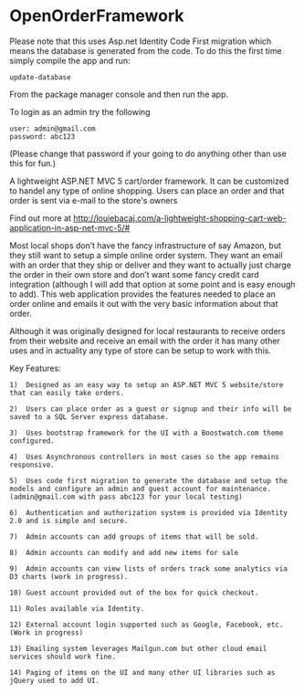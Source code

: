 OpenOrderFramework
==================

Please note that this uses Asp.net Identity Code First migration which means the database is generated from the code. To do this the first time simply compile the app and run: 

    update-database
    
From the package manager console and then run the app. 

To login as an admin try the following

    user: admin@gmail.com
    password: abc123
    
(Please change that password if your going to do anything other than use this for fun.)


A lightweight ASP.NET MVC 5 cart/order framework. It can be customized to handel any type of online shopping. Users can place an order and that order is sent via e-mail to the store's owners

Find out more at http://louiebacaj.com/a-lightweight-shopping-cart-web-application-in-asp-net-mvc-5/#

Most local shops don’t have the fancy infrastructure of say Amazon, but they still want to setup a simple online order system. They want an email with an order that they ship or deliver and they want to actually just charge the order in their own store and don’t want some fancy credit card integration (although I will add that option at some point and is easy enough to add). This web application provides the features needed to place an order online and emails it out with the very basic information about that order. 


Although it was originally designed for local restaurants to receive orders from their website and receive an email with the order it has many other uses and in actuality any type of store can be setup to work with this. 


Key Features:

    1)	Designed as an easy way to setup an ASP.NET MVC 5 website/store that can easily take orders. 
    
    2)	Users can place order as a guest or signup and their info will be saved to a SQL Server express database.
    
    3)	Uses bootstrap framework for the UI with a Boostwatch.com theme configured.
    
    4)	Uses Asynchronous controllers in most cases so the app remains responsive.
    
    5)	Uses code first migration to generate the database and setup the models and configure an admin and guest account for maintenance. (admin@gmail.com with pass abc123 for your local testing)
    
    6)	Authentication and authorization system is provided via Identity 2.0 and is simple and secure.
    
    7)	Admin accounts can add groups of items that will be sold.
    
    8)	Admin accounts can modify and add new items for sale 
    
    9)	Admin accounts can view lists of orders track some analytics via D3 charts (work in progress).
    
    10)	Guest account provided out of the box for quick checkout.
    
    11)	Roles available via Identity.
    
    12)	External account login supported such as Google, Facebook, etc. (Work in progress)
    
    13)	Emailing system leverages Mailgun.com but other cloud email services should work fine.
    
    14)	Paging of items on the UI and many other UI libraries such as jQuery used to add UI.
